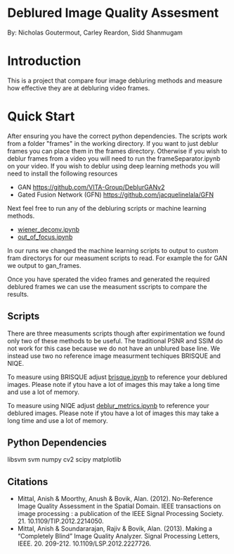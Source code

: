 # Deblured Image Quality Assesment
By: Nicholas Goutermout, Carley Reardon, Sidd Shanmugam

# Introduction
This is a project that compare four image debluring methods and measure how effective they are at debluring video frames. 

# Quick Start
After ensuring you have the correct python dependencies.
The scripts work from a folder "frames" in the working directory. 
If you want to just deblur frames you can place them in the frames directory. Otherwise if you wish to deblur frames from a video you will need to run the frameSeparator.ipynb on your video. 
If you wish to deblur using deep learning methods you will need to install the following resources
- GAN  https://github.com/VITA-Group/DeblurGANv2
- Gated Fusion Network (GFN) https://github.com/jacquelinelala/GFN

Next feel free to run any of the debluring scripts or machine learning methods. 
- [wiener_deconv.ipynb](https://github.com/goutern/imagedeblur/blob/main/wiener_deconv.ipynb "wiener_deconv.ipynb")
- [out_of_focus.ipynb](https://github.com/goutern/imagedeblur/pull/4/files#diff-74339cc3dffc4cc4e2e1571d8e8fa75082890e420c6191b5a4307fcfc81bb703 "out_of_focus.ipynb")

In our runs we changed the machine learning scripts to output to custom fram directorys for our measument scripts to read. For example the for GAN we output to gan_frames. 

Once you have sperated the video frames and generated the required deblured frames we can use the measument sscripts to compare the results. 


## Scripts

There are three measuments scripts though after expirimentation we found only two of these methods to be useful. The traditional PSNR and SSIM do not work for this case because we do not have an unblured base line. 
We instead use two no reference image measurment techiques BRISQUE and NIQE.

To measure using BRISQUE adjust [brisque.ipynb](https://github.com/goutern/imagedeblur/blob/main/brisque.ipynb "brisque.ipynb") to reference your deblured images. Please note if ytou have a lot of images this may take a long time and use a lot of memory.

To measure using NIQE adjust [deblur_metrics.ipynb](https://github.com/goutern/imagedeblur/blob/main/deblur_metrics.ipynb "deblur_metrics.ipynb") to reference your deblured images. Please note if ytou have a lot of images this may take a long time and use a lot of memory.



## Python Dependencies

libsvm
svm
numpy
cv2
scipy
matplotlib



## Citations
- Mittal, Anish & Moorthy, Anush & Bovik, Alan. (2012). No-Reference Image Quality Assessment in the Spatial Domain. IEEE transactions on image processing : a publication of the IEEE Signal Processing Society. 21. 10.1109/TIP.2012.2214050. 
- Mittal, Anish & Soundararajan, Rajiv & Bovik, Alan. (2013). Making a “Completely Blind” Image Quality Analyzer. Signal Processing Letters, IEEE. 20. 209-212. 10.1109/LSP.2012.2227726. 



